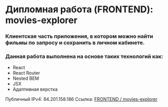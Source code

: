 # Дипломная работа (FRONTEND): movies-explorer
### Клиентская часть приложения, в котором можно найти фильмы по запросу и сохранить в личном кабинете.
### Данная работа выполнена на основе таких технологий как:
* React
* React Router
* Nested BEM
* JSX
* Адаптивная верстка

Публичный IPv4: 84.201.158.186
Cсылка: [FRONTEND / movies-explorer](https://bitfilms.boev.nomoredomains.club/)
